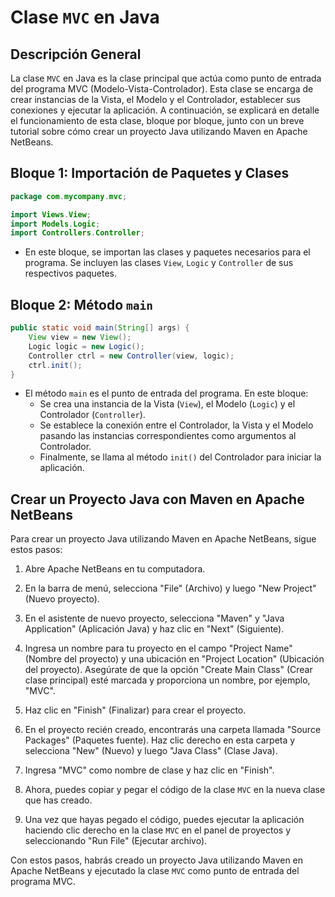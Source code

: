 # Clase `MVC` en Java

## Descripción General

La clase `MVC` en Java es la clase principal que actúa como punto de entrada del programa MVC (Modelo-Vista-Controlador). Esta clase se encarga de crear instancias de la Vista, el Modelo y el Controlador, establecer sus conexiones y ejecutar la aplicación. A continuación, se explicará en detalle el funcionamiento de esta clase, bloque por bloque, junto con un breve tutorial sobre cómo crear un proyecto Java utilizando Maven en Apache NetBeans.

## Bloque 1: Importación de Paquetes y Clases

```java
package com.mycompany.mvc;

import Views.View;
import Models.Logic;
import Controllers.Controller;
```

- En este bloque, se importan las clases y paquetes necesarios para el programa. Se incluyen las clases `View`, `Logic` y `Controller` de sus respectivos paquetes.

## Bloque 2: Método `main`

```java
public static void main(String[] args) {
    View view = new View();
    Logic logic = new Logic();
    Controller ctrl = new Controller(view, logic);
    ctrl.init();
}
```

- El método `main` es el punto de entrada del programa. En este bloque:
  - Se crea una instancia de la Vista (`View`), el Modelo (`Logic`) y el Controlador (`Controller`).
  - Se establece la conexión entre el Controlador, la Vista y el Modelo pasando las instancias correspondientes como argumentos al Controlador.
  - Finalmente, se llama al método `init()` del Controlador para iniciar la aplicación.

## Crear un Proyecto Java con Maven en Apache NetBeans

Para crear un proyecto Java utilizando Maven en Apache NetBeans, sigue estos pasos:

1. Abre Apache NetBeans en tu computadora.

2. En la barra de menú, selecciona "File" (Archivo) y luego "New Project" (Nuevo proyecto).

3. En el asistente de nuevo proyecto, selecciona "Maven" y "Java Application" (Aplicación Java) y haz clic en "Next" (Siguiente).

4. Ingresa un nombre para tu proyecto en el campo "Project Name" (Nombre del proyecto) y una ubicación en "Project Location" (Ubicación del proyecto). Asegúrate de que la opción "Create Main Class" (Crear clase principal) esté marcada y proporciona un nombre, por ejemplo, "MVC".

5. Haz clic en "Finish" (Finalizar) para crear el proyecto.

6. En el proyecto recién creado, encontrarás una carpeta llamada "Source Packages" (Paquetes fuente). Haz clic derecho en esta carpeta y selecciona "New" (Nuevo) y luego "Java Class" (Clase Java).

7. Ingresa "MVC" como nombre de clase y haz clic en "Finish".

8. Ahora, puedes copiar y pegar el código de la clase `MVC` en la nueva clase que has creado.

9. Una vez que hayas pegado el código, puedes ejecutar la aplicación haciendo clic derecho en la clase `MVC` en el panel de proyectos y seleccionando "Run File" (Ejecutar archivo).

Con estos pasos, habrás creado un proyecto Java utilizando Maven en Apache NetBeans y ejecutado la clase `MVC` como punto de entrada del programa MVC.
